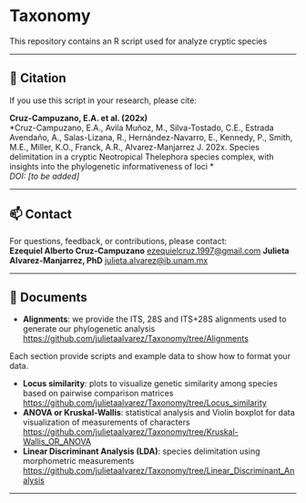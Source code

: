 # Taxonomy
This repository contains an R script used for analyze cryptic species

---

## 🧪 Citation

If you use this script in your research, please cite:

**Cruz-Campuzano, E.A. et al. (202x)**  
*Cruz-Campuzano, E.A., Avila Muñoz, M., Silva-Tostado, C.E., Estrada Avendaño, A., Salas-Lizana, R., Hernández-Navarro, E., Kennedy, P., Smith, M.E., Miller, K.O., Franck, A.R., Alvarez-Manjarrez J. 202x. Species delimitation in a cryptic Neotropical Thelephora species complex, with insights into the phylogenetic informativeness of loci *  
_DOI: [to be added]_

---

## 📫 Contact

For questions, feedback, or contributions, please contact:  
**Ezequiel Alberto Cruz-Campuzano**  ezequielcruz.1997@gmail.com
**Julieta Alvarez-Manjarrez, PhD**  julieta.alvarez@ib.unam.mx 

---
## 📂 Documents

  - **Alignments**: we provide the ITS, 28S and ITS+28S alignments used to generate our phylogenetic analysis
  https://github.com/julietaalvarez/Taxonomy/tree/Alignments
  
  Each section provide scripts and example data to show how to format your data.
  
- **Locus similarity**: plots to visualize genetic similarity among species based on pairwise comparison matrices
  https://github.com/julietaalvarez/Taxonomy/tree/Locus_similarity
- **ANOVA or Kruskal-Wallis**: statistical analysis and Violin boxplot for data visualization of measurements of characters
  https://github.com/julietaalvarez/Taxonomy/tree/Kruskal-Wallis_OR_ANOVA 
- **Linear Discriminant Analysis (LDA)**: species delimitation using morphometric measurements
  https://github.com/julietaalvarez/Taxonomy/tree/Linear_Discriminant_Analysis


---
